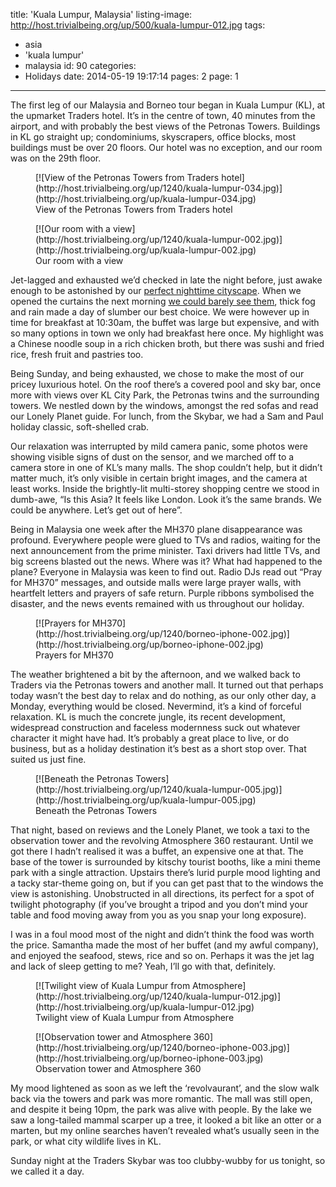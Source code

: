 title: 'Kuala Lumpur, Malaysia'
listing-image: http://host.trivialbeing.org/up/500/kuala-lumpur-012.jpg
tags:
  - asia
  - 'kuala lumpur'
  - malaysia
id: 90
categories:
  - Holidays
date: 2014-05-19 19:17:14
pages: 2
page: 1
---

The first leg of our Malaysia and Borneo tour began in Kuala Lumpur (KL), at the upmarket Traders hotel. It’s in the centre of town, 40 minutes from the airport, and with probably the best views of the Petronas Towers. Buildings in KL go straight up; condominiums, skyscrapers, office blocks, most buildings must be over 20 floors. Our hotel was no exception, and our room was on the 29th floor.

<figure class="generated-figure generated-figure--retina generated-figure--620 generated-figure--portrait">[![View of the Petronas Towers from Traders hotel](http://host.trivialbeing.org/up/1240/kuala-lumpur-034.jpg)](http://host.trivialbeing.org/up/kuala-lumpur-034.jpg)<figcaption class="generated-figure-caption">View of the Petronas Towers from Traders hotel</figcaption></figure>

<figure class="generated-figure generated-figure--retina generated-figure--620 generated-figure--landscape">[![Our room with a view](http://host.trivialbeing.org/up/1240/kuala-lumpur-002.jpg)](http://host.trivialbeing.org/up/kuala-lumpur-002.jpg)<figcaption class="generated-figure-caption">Our room with a view</figcaption></figure>

Jet-lagged and exhausted we’d checked in late the night before, just awake enough to be astonished by our [perfect nighttime cityscape](http://instagram.com/p/lkbDlXNFC8/ "Instagram"). When we opened the curtains the next morning [we could barely see them](http://host.trivialbeing.org/up/kuala-lumpur-003.jpg "Foggy towers"), thick fog and rain made a day of slumber our best choice. We were however up in time for breakfast at 10:30am, the buffet was large but expensive, and with so many options in town we only had breakfast here once. My highlight was a Chinese noodle soup in a rich chicken broth, but there was sushi and fried rice, fresh fruit and pastries too.

Being Sunday, and being exhausted, we chose to make the most of our pricey luxurious hotel. On the roof there’s a covered pool and sky bar, once more with views over KL City Park, the Petronas twins and the surrounding towers. We nestled down by the windows, amongst the red sofas and read our Lonely Planet guide. For lunch, from the Skybar, we had a Sam and Paul holiday classic, soft-shelled crab.

Our relaxation was interrupted by mild camera panic, some photos were showing visible signs of dust on the sensor, and we marched off to a camera store in one of KL’s many malls. The shop couldn’t help, but it didn’t matter much, it’s only visible in certain bright images, and the camera at least works. Inside the brightly-lit multi-storey shopping centre we stood in dumb-awe, “Is this Asia? It feels like London. Look it’s the same brands. We could be anywhere. Let’s get out of here”.

Being in Malaysia one week after the MH370 plane disappearance was profound. Everywhere people were glued to TVs and radios, waiting for the next announcement from the prime minister. Taxi drivers had little TVs, and big screens blasted out the news. Where was it? What had happened to the plane? Everyone in Malaysia was keen to find out. Radio DJs read out “Pray for MH370” messages, and outside malls were large prayer walls, with heartfelt letters and prayers of safe return. Purple ribbons symbolised the disaster, and the news events remained with us throughout our holiday.

<figure class="generated-figure generated-figure--retina generated-figure--620 generated-figure--landscape">[![Prayers for MH370](http://host.trivialbeing.org/up/1240/borneo-iphone-002.jpg)](http://host.trivialbeing.org/up/borneo-iphone-002.jpg)<figcaption class="generated-figure-caption">Prayers for MH370</figcaption></figure>

The weather brightened a bit by the afternoon, and we walked back to Traders via the Petronas towers and another mall. It turned out that perhaps today wasn’t the best day to relax and do nothing, as our only other day, a Monday, everything would be closed. Nevermind, it’s a kind of forceful relaxation. KL is much the concrete jungle, its recent development, widespread construction and faceless modernness suck out whatever character it might have had. It’s probably a great place to live, or do business, but as a holiday destination it’s best as a short stop over. That suited us just fine.

<figure class="generated-figure generated-figure--retina generated-figure--620 generated-figure--landscape">[![Beneath the Petronas Towers](http://host.trivialbeing.org/up/1240/kuala-lumpur-005.jpg)](http://host.trivialbeing.org/up/kuala-lumpur-005.jpg)<figcaption class="generated-figure-caption">Beneath the Petronas Towers</figcaption></figure>

That night, based on reviews and the Lonely Planet, we took a taxi to the observation tower and the revolving Atmosphere 360 restaurant. Until we got there I hadn’t realised it was a buffet, an expensive one at that. The base of the tower is surrounded by kitschy tourist booths, like a mini theme park with a single attraction. Upstairs there’s lurid purple mood lighting and a tacky star-theme going on, but if you can get past that to the windows the view is astonishing. Unobstructed in all directions, its perfect for a spot of twilight photography (if you’ve brought a tripod and you don’t mind your table and food moving away from you as you snap your long exposure).

I was in a foul mood most of the night and didn’t think the food was worth the price. Samantha made the most of her buffet (and my awful company), and enjoyed the seafood, stews, rice and so on. Perhaps it was the jet lag and lack of sleep getting to me? Yeah, I’ll go with that, definitely.

<figure class="generated-figure generated-figure--retina generated-figure--620 generated-figure--landscape">[![Twilight view of Kuala Lumpur from Atmosphere](http://host.trivialbeing.org/up/1240/kuala-lumpur-012.jpg)](http://host.trivialbeing.org/up/kuala-lumpur-012.jpg)<figcaption class="generated-figure-caption">Twilight view of Kuala Lumpur from Atmosphere</figcaption></figure>

<figure class="generated-figure generated-figure--retina generated-figure--620 generated-figure--portrait">[![Observation tower and Atmosphere 360](http://host.trivialbeing.org/up/1240/borneo-iphone-003.jpg)](http://host.trivialbeing.org/up/borneo-iphone-003.jpg)<figcaption class="generated-figure-caption">Observation tower and Atmosphere 360</figcaption></figure>

My mood lightened as soon as we left the ‘revolvaurant’, and the slow walk back via the towers and park was more romantic. The mall was still open, and despite it being 10pm, the park was alive with people. By the lake we saw a long-tailed mammal scarper up a tree, it looked a bit like an otter or a marten, but my online searches haven’t revealed what’s usually seen in the park, or what city wildlife lives in KL.

Sunday night at the Traders Skybar was too clubby-wubby for us tonight, so we called it a day.
